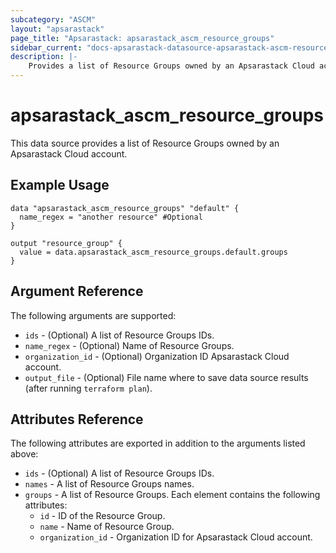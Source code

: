 ```yaml
---
subcategory: "ASCM"
layout: "apsarastack"
page_title: "Apsarastack: apsarastack_ascm_resource_groups"
sidebar_current: "docs-apsarastack-datasource-apsarastack-ascm-resource-groups"
description: |-
    Provides a list of Resource Groups owned by an Apsarastack Cloud account.
---
```


# apsarastack\_ascm\_resource\_groups

This data source provides a list of Resource Groups owned by an Apsarastack Cloud account.


## Example Usage

```
data "apsarastack_ascm_resource_groups" "default" {
  name_regex = "another resource" #Optional
}

output "resource_group" {
  value = data.apsarastack_ascm_resource_groups.default.groups
}
```

## Argument Reference

The following arguments are supported:

* `ids` - (Optional) A list of Resource Groups IDs.
* `name_regex` - (Optional) Name of Resource Groups.
* `organization_id` - (Optional) Organization ID Apsarastack Cloud account.
* `output_file` - (Optional) File name where to save data source results (after running `terraform plan`).

## Attributes Reference

The following attributes are exported in addition to the arguments listed above:

* `ids` - (Optional) A list of Resource Groups IDs.
* `names` - A list of Resource Groups names.
* `groups` - A list of Resource Groups. Each element contains the following attributes:
  * `id` - ID of the Resource Group.
  * `name` - Name of Resource Group.
  * `organization_id` - Organization ID for Apsarastack Cloud account.
  
